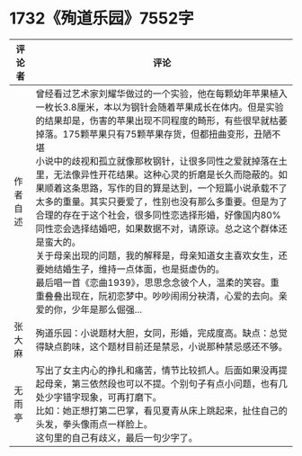 # 1732《殉道乐园》7552字

评论者 | 评论 |
|---|---|
作者自述|曾经看过艺术家刘耀华做过的一个实验，他在每颗幼年苹果植入一枚长3.8厘米，本以为钢针会随着苹果成长在体内。但是实验的结果却是，伤害的苹果出现不同程度的畸形，有些很早就枯萎掉落。175颗苹果只有75颗苹果存货，但都扭曲变形，丑陋不堪<br/>小说中的歧视和孤立就像那枚钢针，让很多同性之爱就掉落在土里，无法像异性开花结果。这种心灵的折磨是长久而隐蔽的。如果顺着这条思路，写作的目的算是达到，一个短篇小说承载不了太多的重量。其实只要爱了，性别也没有那么多重要。但是为了合理的存在于这个社会，很多同性恋选择形婚，好像国内80%同性恋会选择结婚吧，如果数据不对，请原谅。总之这个群体还是蛮大的。<br/>关于母亲出现的问题，我的解释是，母亲知道女主喜欢女生，还要她结婚生子，维持一点体面，也是挺虚伪的。<br/>最后唱一首《恋曲1939》，思思念念彼个人，温柔的笑容。重重叠叠出现在，阮初恋梦中。吵吵闹闹分袂清，心爱的去向。亲爱的你，少年是那么倔强...
张大麻|殉道乐园：小说题材大胆，女同，形婚，完成度高。缺点：总觉得缺点韵味，这个题材目前还是禁忌，小说那种禁忌感还不够。
无雨亭|写出了女主内心的挣扎和痛苦，情节比较抓人。后面如果没再提起母亲，第三依然段也可以不提。个别句子有点小问题，也有几处少字错字现象，可再打磨下。<br/>比如：她正想打第二巴掌，看见夏青从床上跳起来，扯住自己的头发，拳头像雨点一样脸上。<br/>这句里的自己有歧义，最后一句少字了。
